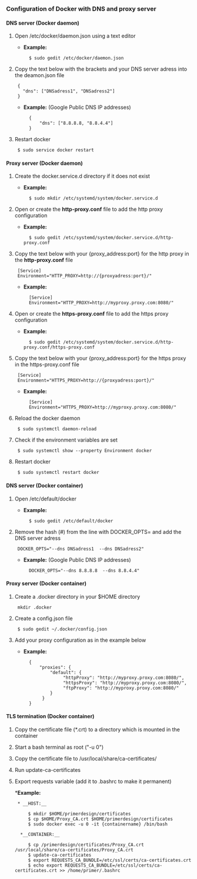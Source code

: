 ### Configuration of Docker with DNS and proxy server

#### DNS server (Docker daemon)
1. Open /etc/docker/daemon.json using a text editor

    * __Example:__

            $ sudo gedit /etc/docker/daemon.json

2. Copy the text below with the brackets and your DNS server adress into the deamon.json file

        {
          "dns": ["DNSadress1", "DNSadress2"]
        }

    * __Example:__ (Google Public DNS IP addresses)

            {
                "dns": ["8.8.8.8, "8.8.4.4"]
            }

3. Restart docker

        $ sudo service docker restart

#### Proxy server (Docker daemon)

1. Create the docker.service.d directory if it does not exist
    * __Example:__

            $ sudo mkdir /etc/systemd/system/docker.service.d

2. Open or create the __http-proxy.conf__ file to add the http proxy configuration
    * __Example:__

            $ sudo gedit /etc/systemd/system/docker.service.d/http-proxy.conf

3. Copy the text below with your {proxy_address:port} for the http proxy in the __http-proxy.conf__ file

        [Service]
        Environment="HTTP_PROXY=http://{proxyadress:port}/"

    * __Example:__

            [Service]
            Environment="HTTP_PROXY=http://myproxy.proxy.com:8080/"

4. Open or create the __https-proxy.conf__ file to add the https proxy configuration
    * __Example:__

            $ sudo gedit /etc/systemd/system/docker.service.d/http-proxy.conf/https-proxy.conf

5. Copy the text below with your {proxy_address:port} for the https proxy in the https-proxy.conf file

        [Service]
        Environment="HTTPS_PROXY=http://{proxyadress:port}/"

    * __Example:__

            [Service]
            Environment="HTTPS_PROXY=http://myproxy.proxy.com:8080/"

6. Reload the docker daemon

        $ sudo systemctl daemon-reload

7. Check if the environment variables are set

        $ sudo systemctl show --property Environment docker

8. Restart docker

        $ sudo systemctl restart docker

#### DNS server (Docker container)
1. Open /etc/default/docker
    * __Example:__

            $ sudo gedit /etc/default/docker

2. Remove the hash (#) from the line  with DOCKER_OPTS= and add the  DNS server adress

        DOCKER_OPTS="--dns DNSadress1  --dns DNSadress2"

    * __Example:__ (Google Public DNS IP addresses)

            DOCKER_OPTS="--dns 8.8.8.8  --dns 8.8.4.4"

#### Proxy server (Docker container)
1. Create a .docker directory in your $HOME directory

        mkdir .docker

2. Create a config.json file

        $ sudo gedit ~/.docker/config.json

3. Add your proxy configuration as in the example below
    * __Example:__

            {
                "proxies": {
                    "default": {
                         "httpProxy": "http://myproxy.proxy.com:8080/",
                         "httpsProxy": "http://myproxy.proxy.com:8080/",
                         "ftpProxy": "http://myproxy.proxy.com:8080/"
                    }
                 }
            }

#### TLS termination (Docker container)
1. Copy the certificate file (*.crt) to a directory which is mounted in the container
2. Start a bash terminal as root ("-u 0")
3. Copy the certificate file to /usr/local/share/ca-certificates/
4. Run update-ca-certificates
5. Export requests variable (add it to .bashrc to make it permanent)

    *__Example:__

        * __HOST:__

            $ mkdir $HOME/primerdesign/certificates
            $ cp $HOME/Proxy_CA.crt $HOME/primerdesign/certificates
            $ sudo docker exec -u 0 -it {containername} /bin/bash

         *__CONTAINER:__

            $ cp /primerdesign/certificates/Proxy_CA.crt /usr/local/share/ca-certificates/Proxy_CA.crt
            $ update-ca-certificates
            $ export REQUESTS_CA_BUNDLE=/etc/ssl/certs/ca-certificates.crt
            $ echo export REQUESTS_CA_BUNDLE=/etc/ssl/certs/ca-certificates.crt >> /home/primer/.bashrc
